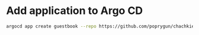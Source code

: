 # Add application to Argo CD

```bash
argocd app create guestbook --repo https://github.com/poprygun/chachkies-builder.git --path chachkies --dest-server https://kubernetes.default.svc --dest-namespace default
```